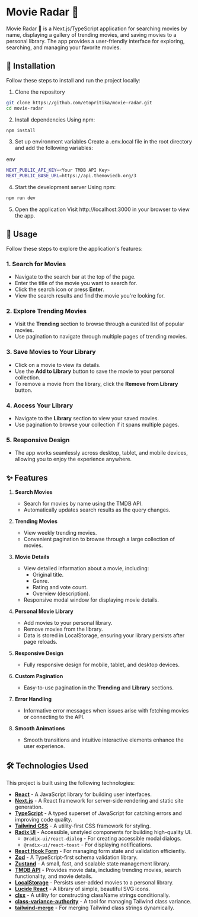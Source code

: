 # Movie Radar 🎥

Movie Radar 🎥 is a Next.js/TypeScript application for searching movies by name, displaying a gallery of trending movies, and saving movies to a personal library. The app provides a user-friendly interface for exploring, searching, and managing your favorite movies.

## 🚀 Installation

Follow these steps to install and run the project locally:

1. Clone the repository

```bash
git clone https://github.com/etopritika/movie-radar.git
cd movie-radar
```

2. Install dependencies
   Using npm:

```bash
npm install
```

3. Set up environment variables
   Create a .env.local file in the root directory and add the following variables:

env

```bash
NEXT_PUBLIC_API_KEY=<Your TMDB API Key>
NEXT_PUBLIC_BASE_URL=https://api.themoviedb.org/3
```

4. Start the development server
   Using npm:

```bash
npm run dev
```

5. Open the application
   Visit http://localhost:3000 in your browser to view the app.

## 📖 Usage

Follow these steps to explore the application's features:

### 1. Search for Movies

- Navigate to the search bar at the top of the page.
- Enter the title of the movie you want to search for.
- Click the search icon or press **Enter**.
- View the search results and find the movie you're looking for.

### 2. Explore Trending Movies

- Visit the **Trending** section to browse through a curated list of popular movies.
- Use pagination to navigate through multiple pages of trending movies.

### 3. Save Movies to Your Library

- Click on a movie to view its details.
- Use the **Add to Library** button to save the movie to your personal collection.
- To remove a movie from the library, click the **Remove from Library** button.

### 4. Access Your Library

- Navigate to the **Library** section to view your saved movies.
- Use pagination to browse your collection if it spans multiple pages.

### 5. Responsive Design

- The app works seamlessly across desktop, tablet, and mobile devices, allowing you to enjoy the experience anywhere.

## ✨ Features

1. **Search Movies**

   - Search for movies by name using the TMDB API.
   - Automatically updates search results as the query changes.

2. **Trending Movies**

   - View weekly trending movies.
   - Convenient pagination to browse through a large collection of movies.

3. **Movie Details**

   - View detailed information about a movie, including:
     - Original title.
     - Genre.
     - Rating and vote count.
     - Overview (description).
   - Responsive modal window for displaying movie details.

4. **Personal Movie Library**

   - Add movies to your personal library.
   - Remove movies from the library.
   - Data is stored in LocalStorage, ensuring your library persists after page reloads.

5. **Responsive Design**

   - Fully responsive design for mobile, tablet, and desktop devices.

6. **Custom Pagination**

   - Easy-to-use pagination in the **Trending** and **Library** sections.

7. **Error Handling**

   - Informative error messages when issues arise with fetching movies or connecting to the API.

8. **Smooth Animations**
   - Smooth transitions and intuitive interactive elements enhance the user experience.

## 🛠 Technologies Used

This project is built using the following technologies:

- **[React](https://reactjs.org/)** - A JavaScript library for building user interfaces.
- **[Next.js](https://nextjs.org/)** - A React framework for server-side rendering and static site generation.
- **[TypeScript](https://www.typescriptlang.org/)** - A typed superset of JavaScript for catching errors and improving code quality.
- **[Tailwind CSS](https://tailwindcss.com/)** - A utility-first CSS framework for styling.
- **[Radix UI](https://www.radix-ui.com/)** - Accessible, unstyled components for building high-quality UI.
  - `@radix-ui/react-dialog` - For creating accessible modal dialogs.
  - `@radix-ui/react-toast` - For displaying notifications.
- **[React Hook Form](https://react-hook-form.com/)** - For managing form state and validation efficiently.
- **[Zod](https://zod.dev/)** - A TypeScript-first schema validation library.
- **[Zustand](https://github.com/pmndrs/zustand)** - A small, fast, and scalable state management library.
- **[TMDB API](https://developers.themoviedb.org/3)** - Provides movie data, including trending movies, search functionality, and movie details.
- **[LocalStorage](https://developer.mozilla.org/en-US/docs/Web/API/Window/localStorage)** - Persists user-added movies to a personal library.
- **[Lucide React](https://lucide.dev/)** - A library of simple, beautiful SVG icons.
- **[clsx](https://github.com/lukeed/clsx)** - A utility for constructing className strings conditionally.
- **[class-variance-authority](https://github.com/joe-bell/cva)** - A tool for managing Tailwind class variance.
- **[tailwind-merge](https://github.com/dcastil/tailwind-merge)** - For merging Tailwind class strings dynamically.
